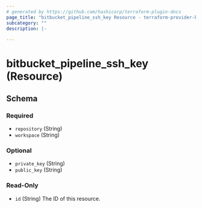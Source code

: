 ```yaml
---
# generated by https://github.com/hashicorp/terraform-plugin-docs
page_title: "bitbucket_pipeline_ssh_key Resource - terraform-provider-bitbucket"
subcategory: ""
description: |-
  
---
```


# bitbucket_pipeline_ssh_key (Resource)





<!-- schema generated by tfplugindocs -->
## Schema

### Required

- `repository` (String)
- `workspace` (String)

### Optional

- `private_key` (String)
- `public_key` (String)

### Read-Only

- `id` (String) The ID of this resource.


